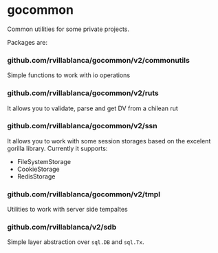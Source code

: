 # gocommon

Common utilities for some private projects.

Packages are:

### github.com/rvillablanca/gocommon/v2/commonutils

Simple functions to work with io operations

### github.com/rvillablanca/gocommon/v2/ruts

It allows you to validate, parse and get DV from a chilean rut

### github.com/rvillablanca/gocommon/v2/ssn

It allows you to work with some session storages based on the excelent gorilla library.
Currently it supports:

* FileSystemStorage
* CookieStorage
* RedisStorage

### github.com/rvillablanca/gocommon/v2/tmpl

Utilities to work with server side tempaltes

### github.com/rvillablanca/v2/sdb

Simple layer abstraction over `sql.DB` and `sql.Tx`. 
